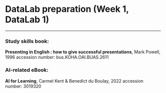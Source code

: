 # DataLab preparation (Week 1, DataLab 1)
---
### Study skills book:
**Presenting in English : how to give successful presentations**, Mark Powell, 1996
accession number: bus.KOHA.OAI.BUAS.2611

### AI-related eBook:
**AI for Learning**, Carmel Kent & Benedict du Boulay, 2022
accession number: 3019320

